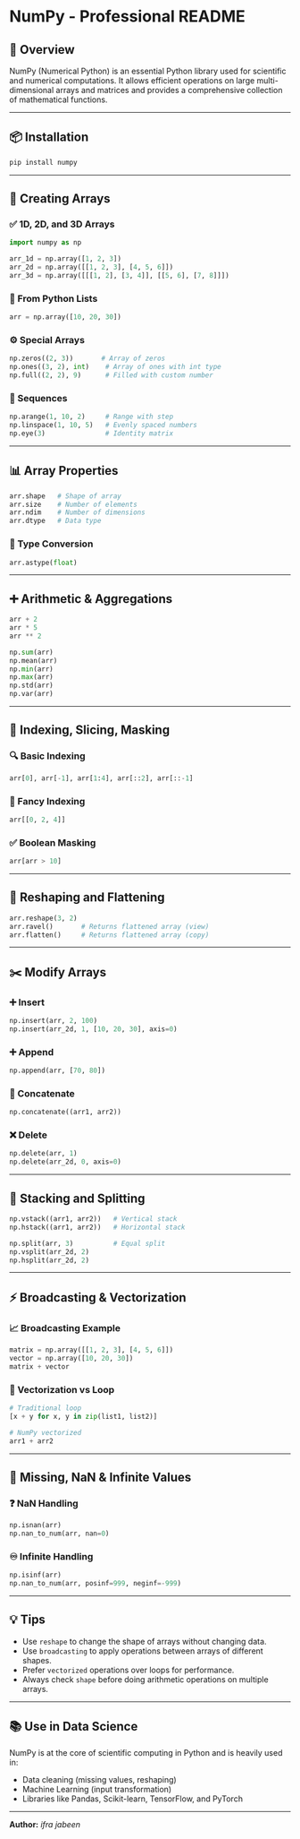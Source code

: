 # NumPy - Professional README

## 📖 Overview

NumPy (Numerical Python) is an essential Python library used for scientific and numerical computations. It allows efficient operations on large multi-dimensional arrays and matrices and provides a comprehensive collection of mathematical functions.

---

## 📦 Installation

```bash
pip install numpy
```

---

## 🔧 Creating Arrays

### ✅ 1D, 2D, and 3D Arrays

```python
import numpy as np

arr_1d = np.array([1, 2, 3])
arr_2d = np.array([[1, 2, 3], [4, 5, 6]])
arr_3d = np.array([[[1, 2], [3, 4]], [[5, 6], [7, 8]]])
```

### 📃 From Python Lists

```python
arr = np.array([10, 20, 30])
```

### ⚙️ Special Arrays

```python
np.zeros((2, 3))       # Array of zeros
np.ones((3, 2), int)    # Array of ones with int type
np.full((2, 2), 9)      # Filled with custom number
```

### 🔢 Sequences

```python
np.arange(1, 10, 2)     # Range with step
np.linspace(1, 10, 5)   # Evenly spaced numbers
np.eye(3)               # Identity matrix
```

---

## 📊 Array Properties

```python
arr.shape   # Shape of array
arr.size    # Number of elements
arr.ndim    # Number of dimensions
arr.dtype   # Data type
```

### 🔄 Type Conversion

```python
arr.astype(float)
```

---

## ➕ Arithmetic & Aggregations

```python
arr + 2
arr * 5
arr ** 2

np.sum(arr)
np.mean(arr)
np.min(arr)
np.max(arr)
np.std(arr)
np.var(arr)
```

---

## 🎯 Indexing, Slicing, Masking

### 🔍 Basic Indexing

```python
arr[0], arr[-1], arr[1:4], arr[::2], arr[::-1]
```

### 🧠 Fancy Indexing

```python
arr[[0, 2, 4]]
```

### ✅ Boolean Masking

```python
arr[arr > 10]
```

---

## 🔁 Reshaping and Flattening

```python
arr.reshape(3, 2)
arr.ravel()       # Returns flattened array (view)
arr.flatten()     # Returns flattened array (copy)
```

---

## ✂️ Modify Arrays

### ➕ Insert

```python
np.insert(arr, 2, 100)
np.insert(arr_2d, 1, [10, 20, 30], axis=0)
```

### ➕ Append

```python
np.append(arr, [70, 80])
```

### 🔗 Concatenate

```python
np.concatenate((arr1, arr2))
```

### ❌ Delete

```python
np.delete(arr, 1)
np.delete(arr_2d, 0, axis=0)
```

---

## 🧱 Stacking and Splitting

```python
np.vstack((arr1, arr2))   # Vertical stack
np.hstack((arr1, arr2))   # Horizontal stack

np.split(arr, 3)          # Equal split
np.vsplit(arr_2d, 2)
np.hsplit(arr_2d, 2)
```

---

## ⚡ Broadcasting & Vectorization

### 📈 Broadcasting Example

```python
matrix = np.array([[1, 2, 3], [4, 5, 6]])
vector = np.array([10, 20, 30])
matrix + vector
```

### 🚀 Vectorization vs Loop

```python
# Traditional loop
[x + y for x, y in zip(list1, list2)]

# NumPy vectorized
arr1 + arr2
```

---

## 🚫 Missing, NaN & Infinite Values

### ❓ NaN Handling

```python
np.isnan(arr)
np.nan_to_num(arr, nan=0)
```

### ♾️ Infinite Handling

```python
np.isinf(arr)
np.nan_to_num(arr, posinf=999, neginf=-999)
```

---

## 💡 Tips

* Use `reshape` to change the shape of arrays without changing data.
* Use `broadcasting` to apply operations between arrays of different shapes.
* Prefer `vectorized` operations over loops for performance.
* Always check `shape` before doing arithmetic operations on multiple arrays.

---

## 📚 Use in Data Science

NumPy is at the core of scientific computing in Python and is heavily used in:

* Data cleaning (missing values, reshaping)
* Machine Learning (input transformation)
* Libraries like Pandas, Scikit-learn, TensorFlow, and PyTorch

---

**Author:** *ifra jabeen*
